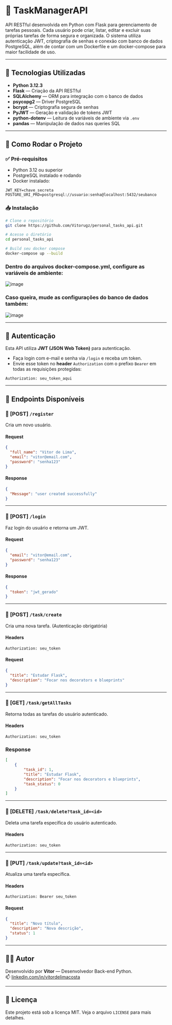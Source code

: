 
# 📌 TaskManagerAPI

API RESTful desenvolvida em Python com Flask para gerenciamento de tarefas pessoais. Cada usuário pode criar, listar, editar e excluir suas próprias tarefas de forma segura e organizada. O sistema utiliza autenticação JWT, criptografia de senhas e conexão com banco de dados PostgreSQL, além de contar com um Dockerfile e um docker-compose para maior facilidade de uso.

---

## 🚀 Tecnologias Utilizadas

- **Python 3.12.3**
- **Flask** — Criação da API RESTful
- **SQLAlchemy** — ORM para integração com o banco de dados
- **psycopg2** — Driver PostgreSQL
- **bcrypt** — Criptografia segura de senhas
- **PyJWT** — Geração e validação de tokens JWT
- **python-dotenv** — Leitura de variáveis de ambiente via `.env`
- **pandas** — Manipulação de dados nas queries SQL

---

## 📂 Como Rodar o Projeto

### ✅ Pré-requisitos

- Python 3.12 ou superior
- PostgreSQL instalado e rodando
- Docker instalado:
  
```env
JWT_KEY=chave_secreta
POSTGRE_URI_PRD=postgresql://usuario:senha@localhost:5432/seubanco
```

### 📥 Instalação

```bash
# Clone o repositório
git clone https://github.com/Vitorugz/personal_tasks_api.git

# Acesse o diretório
cd personal_tasks_api

# Build seu docker compose
docker-compose up --build
```

### Dentro do arquivos docker-compose.yml, configure as variáveis de ambiente:
![image](https://github.com/user-attachments/assets/2df4dfed-aaca-410c-b2f8-cc5e1ae06757)

### Caso queira, mude as configurações do banco de dados também:
![image](https://github.com/user-attachments/assets/015aea5e-8aa0-432c-9d06-67546a069743)

---

## 🔐 Autenticação

Esta API utiliza **JWT (JSON Web Token)** para autenticação.

- Faça login com e-mail e senha via `/login` e receba um token.
- Envie esse token no **header** `Authorization` com o prefixo `Bearer` em todas as requisições protegidas:

```http
Authorization: seu_token_aqui
```

---

## 📡 Endpoints Disponíveis

### 🔸 **[POST]** `/register`
Cria um novo usuário.

#### Request
```json
{
  "full_name": "Vitor de Lima",
  "email": "vitor@email.com",
  "password": "senha123"
}
```
#### Response
```json
{
  "Message": "user created successfully"
}
```

---

### 🔸 **[POST]** `/login`
Faz login do usuário e retorna um JWT.

#### Request
```json
{
  "email": "vitor@email.com",
  "password": "senha123"
}
```

#### Response
```json
{
  "token": "jwt_gerado"
}
```

---

### 🔸 **[POST]** `/task/create`  
Cria uma nova tarefa. (Autenticação obrigatória)

#### Headers
```http
Authorization: seu_token
```

#### Request
```json
{
  "title": "Estudar Flask",
  "description": "Focar nos decorators e blueprints"
}
```

---

### 🔸 **[GET]** `/task/getAllTasks`  
Retorna todas as tarefas do usuário autenticado.

#### Headers
```http
Authorization: seu_token
```

### Response
```json
[
    {
        "task_id": 1,
        "title": "Estudar Flask",
        "description": "Focar nos decorators e blueprints",
        "task_status": 0
    }
]
```

---

### 🔸 **[DELETE]** `/task/delete?task_id=<id>`  
Deleta uma tarefa específica do usuário autenticado.

#### Headers
```http
Authorization: seu_token
```

---

### 🔸 **[PUT]** `/task/update?task_id=<id>`  
Atualiza uma tarefa específica.

#### Headers
```http
Authorization: Bearer seu_token
```

#### Request
```json
{
  "title": "Novo título",
  "description": "Nova descrição",
  "status": 1
}
```

---

## 👨‍💻 Autor

Desenvolvido por **Vitor** — Desenvolvedor Back-end Python.  
📫 [linkedin.com/in/vitordelimacosta](https://www.linkedin.com/in/vitordelimacosta)  

---

## 📄 Licença

Este projeto está sob a licença MIT. Veja o arquivo `LICENSE` para mais detalhes.
